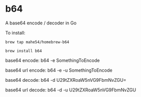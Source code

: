 # b64
A base64 encode / decoder in Go

To install:
```
brew tap mahe54/homebrew-b64
```

```
brew install b64
```
base64 encode:
b64 -e SomethingToEncode

base64 url encode:
b64 -e -u SomethingToEncode

base64 decode:
b64 -d U29tZXRoaW5nVG9FbmNvZGU=

base64 url decode:
b64 -d -u U29tZXRoaW5nVG9FbmNvZGU